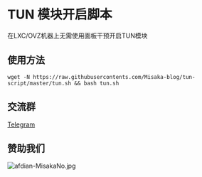 # TUN 模块开启脚本

在LXC/OVZ机器上无需使用面板干预开启TUN模块

## 使用方法

```script
wget -N https://raw.githubusercontents.com/Misaka-blog/tun-script/master/tun.sh && bash tun.sh
```

## 交流群

[Telegram](https://t.me/misakanetcn)

## 赞助我们

![afdian-MisakaNo.jpg](https://s2.loli.net/2021/12/25/SimocqwhVg89NQJ.jpg)
